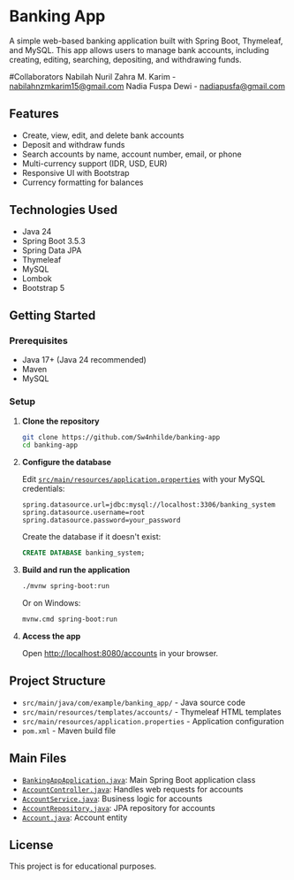 # Banking App

A simple web-based banking application built with Spring Boot, Thymeleaf, and MySQL. This app allows users to manage bank accounts, including creating, editing, searching, depositing, and withdrawing funds.

#Collaborators
Nabilah Nuril Zahra M. Karim - nabilahnzmkarim15@gmail.com
Nadia Fuspa Dewi - nadiapusfa@gmail.com

## Features

- Create, view, edit, and delete bank accounts
- Deposit and withdraw funds
- Search accounts by name, account number, email, or phone
- Multi-currency support (IDR, USD, EUR)
- Responsive UI with Bootstrap
- Currency formatting for balances

## Technologies Used

- Java 24
- Spring Boot 3.5.3
- Spring Data JPA
- Thymeleaf
- MySQL
- Lombok
- Bootstrap 5

## Getting Started

### Prerequisites

- Java 17+ (Java 24 recommended)
- Maven
- MySQL

### Setup

1. **Clone the repository**

   ```sh
   git clone https://github.com/Sw4nhilde/banking-app
   cd banking-app
   ```

2. **Configure the database**

   Edit [`src/main/resources/application.properties`](src/main/resources/application.properties) with your MySQL credentials:

   ```
   spring.datasource.url=jdbc:mysql://localhost:3306/banking_system
   spring.datasource.username=root
   spring.datasource.password=your_password
   ```

   Create the database if it doesn't exist:

   ```sql
   CREATE DATABASE banking_system;
   ```

3. **Build and run the application**

   ```sh
   ./mvnw spring-boot:run
   ```

   Or on Windows:

   ```sh
   mvnw.cmd spring-boot:run
   ```

4. **Access the app**

   Open [http://localhost:8080/accounts](http://localhost:8080/accounts) in your browser.

## Project Structure

- `src/main/java/com/example/banking_app/` - Java source code
- `src/main/resources/templates/accounts/` - Thymeleaf HTML templates
- `src/main/resources/application.properties` - Application configuration
- `pom.xml` - Maven build file

## Main Files

- [`BankingAppApplication.java`](src/main/java/com/example/banking_app/BankingAppApplication.java): Main Spring Boot application class
- [`AccountController.java`](src/main/java/com/example/banking_app/controller/AccountController.java): Handles web requests for accounts
- [`AccountService.java`](src/main/java/com/example/banking_app/service/AccountService.java): Business logic for accounts
- [`AccountRepository.java`](src/main/java/com/example/banking_app/repository/AccountRepository.java): JPA repository for accounts
- [`Account.java`](src/main/java/com/example/banking_app/model/Account.java): Account entity

## License

This project is for educational purposes.
